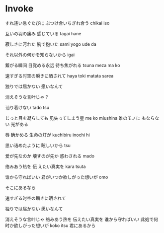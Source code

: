 # Invoke

すれ违い急ぐたびに ぶつけ合いちぎれ合う
chikai iso

互いの羽の痛み 感じている
tagai hane

寂しさに汚れた 腕で抱いた
sami yogo ude da

それ以外の何かを知らないから
igai

繋がる瞬间 目覚める永远 待ち焦がれる
tsuna meza ma ko

速すぎる时空の瞬きに晒されて
haya toki matata sarea

独りでは届かない 愿いなんて

消えそうな言叶じゃ ?

讪り着けない
tado tsu

じっと目を凝らしても 见失ってしまう星
me ko miushina
谁のモノに もならない 光がある

唇 确かめる 生命の灯が
kuchibiru inochi hi

思い诘めたように 眩しいから
tsu

爱が先なのか 壊すのが先か 惑わされる
mado

络みあう热を 伝 えたい真実を
kara tsuta

谁から守ればいい 君がいつか欲しがった想いが
omo

そこにあるなら

速すぎる时空の瞬きに晒されて

独りでは届かない 愿いなんて

消えそうな言叶じゃ
络みあう热を 伝えたい真実を
谁から守ればいい 此処で何时か欲しがった想いが
koko itsu
君にあるから
